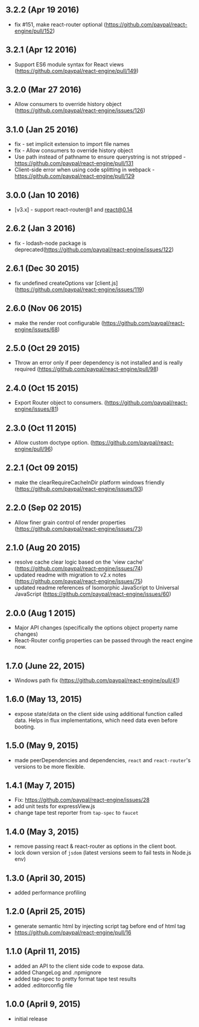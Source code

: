 ## 3.2.2 (Apr 19 2016)

* fix #151, make react-router optional (https://github.com/paypal/react-engine/pull/152)

## 3.2.1 (Apr 12 2016)

* Support ES6 module syntax for React views (https://github.com/paypal/react-engine/pull/149)

## 3.2.0 (Mar 27 2016)

* Allow consumers to override history object  (https://github.com/paypal/react-engine/issues/126)

## 3.1.0 (Jan 25 2016)

* fix - set implicit extension to import file names
* fix - Allow consumers to override history object
* Use path instead of pathname to ensure querystring is not stripped - https://github.com/paypal/react-engine/pull/131
* Client-side error when using code splitting in webpack - https://github.com/paypal/react-engine/pull/129

## 3.0.0 (Jan 10 2016)

* [v3.x] - support react-router@1 and react@0.14

## 2.6.2 (Jan 3 2016)

* fix - lodash-node package is deprecated(https://github.com/paypal/react-engine/issues/122)

## 2.6.1 (Dec 30 2015)

* fix undefined createOptions var [client.js] (https://github.com/paypal/react-engine/issues/119)

## 2.6.0 (Nov 06 2015)

* make the render root configurable (https://github.com/paypal/react-engine/issues/68)

## 2.5.0 (Oct 29 2015)

* Throw an error only if peer dependency is not installed and is really required (https://github.com/paypal/react-engine/pull/98)

## 2.4.0 (Oct 15 2015)

* Export Router object to consumers. (https://github.com/paypal/react-engine/issues/81)

## 2.3.0 (Oct 11 2015)

* Allow custom doctype option. (https://github.com/paypal/react-engine/pull/96)

## 2.2.1 (Oct 09 2015)

* make the clearRequireCacheInDir platform windows friendly (https://github.com/paypal/react-engine/issues/93)

## 2.2.0 (Sep 02 2015)

* Allow finer grain control of render properties (https://github.com/paypal/react-engine/issues/73)

## 2.1.0 (Aug 20 2015)

* resolve cache clear logic based on the 'view cache' (https://github.com/paypal/react-engine/issues/74)
* updated readme with migration to v2.x notes (https://github.com/paypal/react-engine/issues/75)
* updated readme references of Isomorphic JavaScript to Universal JavaScript (https://github.com/paypal/react-engine/issues/60)

## 2.0.0 (Aug 1 2015)

* Major API changes (specifically the options object property name changes)
* React-Router config properties can be passed through the react engine now.

## 1.7.0 (June 22, 2015)

* Windows path fix (https://github.com/paypal/react-engine/pull/41)

## 1.6.0 (May 13, 2015)

* expose state/data on the client side using additional function called data. Helps in flux implementations, which need data even before booting.

## 1.5.0 (May 9, 2015)

* made peerDependencies and dependencies, `react` and `react-router`'s versions to be more flexible.

## 1.4.1 (May 7, 2015)

* Fix: https://github.com/paypal/react-engine/issues/28
* add unit tests for expressView.js
* change tape test reporter from `tap-spec` to `faucet`

## 1.4.0 (May 3, 2015)

* remove passing react & react-router as options in the client boot.
* lock down version of `jsdom` (latest versions seem to fail tests in Node.js env)

## 1.3.0 (April 30, 2015)

* added performance profiling

## 1.2.0 (April 25, 2015)

* generate semantic html by injecting script tag before end of html tag
* https://github.com/paypal/react-engine/pull/16

## 1.1.0 (April 11, 2015)

* added an API to the client side code to expose data.
* added ChangeLog and .npmignore
* added tap-spec to pretty format tape test results
* added .editorconfig file

## 1.0.0 (April 9, 2015)

* initial release
